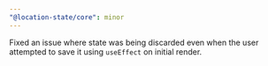 ```yaml
---
"@location-state/core": minor
---
```


Fixed an issue where state was being discarded even when the user attempted to save it using `useEffect` on initial render.
